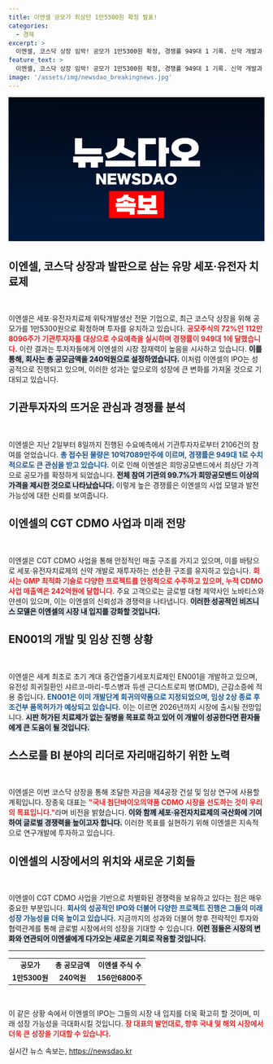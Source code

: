 ```yaml
---
title: 이엔셀 공모가 최상단 1만5300원 확정 발표!
categories:
  - 경제
excerpt: >
  이엔셀, 코스닥 상장 임박! 공모가 1만5300원 확정, 경쟁률 949대 1 기록. 신약 개발과 CGT CDMO 사업으로 시장 선도 목표. 귀추가 주목된다!
feature_text: >
  이엔셀, 코스닥 상장 임박! 공모가 1만5300원 확정, 경쟁률 949대 1 기록. 신약 개발과 CGT CDMO 사업으로 시장 선도 목표. 귀추가 주목된다!
image: '/assets/img/newsdao_breakingnews.jpg'
---
```


<p><img src="/assets/img/newsdao_breakingnews.jpg" alt="firstkoreanews 속보" /></p>

<h2 data-ke-size="size26">이엔셀, 코스닥 상장과 발판으로 삼는 유망 세포·유전자 치료제</h2>

<p data-ke-size="size16">&nbsp;</p>

<p>이엔셀은 세포·유전자치료제 위탁개발생산 전문 기업으로, 최근 코스닥 상장을 위해 공모가를 1만5300원으로 확정하며 투자를 유치하고 있습니다. <b><span style="color: #ee2323;">공모주식의 72%인 112만8096주가 기관투자자를 대상으로 수요예측을 실시하며 경쟁률이 949대 1에 달했습니다.</span></b> 이란 결과는 투자자들에게 이엔셀의 시장 잠재력이 높음을 시사하고 있습니다. <b><span style="background-color: #21538527;">이를 통해, 회사는 총 공모금액을 240억원으로 설정하였습니다.</span></b> 이처럼 이엔셀의 IPO는 성공적으로 진행되고 있으며, 이러한 성과는 앞으로의 성장에 큰 변화를 가져올 것으로 기대되고 있습니다.</p>

<h2 data-ke-size="size26">기관투자자의 뜨거운 관심과 경쟁률 분석</h2>

<p data-ke-size="size16">&nbsp;</p>

<p>이엔셀은 지난 2일부터 8일까지 진행된 수요예측에서 기관투자자로부터 2106건의 참여를 얻었습니다. <b><span style="color: #1a5490;">총 접수된 물량은 10억7089만주에 이르며, 경쟁률은 949대 1로 수치적으로도 큰 관심을 받고 있습니다.</span></b> 이로 인해 이엔셀은 희망공모밴드에서 최상단 가격으로 공모가를 확정하게 되었습니다. <b><span style="background-color: #21538527;">전체 참여 기관의 99.7%가 희망공모밴드 이상의 가격을 제시한 것으로 나타났습니다.</span></b> 이렇게 높은 경쟁률은 이엔셀의 사업 모델과 발전 가능성에 대한 신뢰를 보여줍니다.</p>

<h2 data-ke-size="size26">이엔셀의 CGT CDMO 사업과 미래 전망</h2>

<p data-ke-size="size16">&nbsp;</p>

<p>이엔셀은 CGT CDMO 사업을 통해 안정적인 매출 구조를 가지고 있으며, 이를 바탕으로 세포·유전자치료제의 신약 개발로 재투자하는 선순환 구조를 유지하고 있습니다. <b><span style="color: #ee2323;">회사는 GMP 최적화 기술로 다양한 프로젝트를 안정적으로 수주하고 있으며, 누적 CDMO 사업 매출액은 242억원에 달합니다.</span></b> 주요 고객으로는 글로벌 대형 제약사인 노바티스와 얀센이 있으며, 이는 이엔셀의 신뢰성과 경쟁력을 나타냅니다. <b><span style="background-color: #21538527;">이러한 성공적인 비즈니스 모델은 이엔셀의 시장 내 입지를 강화할 것입니다.</span></b></p>

<h2 data-ke-size="size26">EN001의 개발 및 임상 진행 상황</h2>

<p data-ke-size="size16">&nbsp;</p>

<p>이엔셀은 세계 최초로 초기 계대 중간엽줄기세포치료제인 EN001을 개발하고 있으며, 유전성 희귀질환인 샤르코-마리-투스병과 듀센 근디스트로피 병(DMD), 근감소증에 적용 중입니다. <b><span style="color: #1a5490;">EN001은 이미 개발단계 희귀의약품으로 지정되었으며, 임상 2상 종료 후 조건부 품목허가가 예상되고 있습니다.</span></b> 이는 이르면 2026년까지 시장에 출시될 전망입니다. <b><span style="background-color: #21538527;">시판 허가된 치료제가 없는 질병을 목표로 하고 있어 이 개발이 성공한다면 환자들에게 큰 도움이 될 것입니다.</span></b></p>

<h2 data-ke-size="size26">스스로를 BI 분야의 리더로 자리매김하기 위한 노력</h2>

<p data-ke-size="size16">&nbsp;</p>

<p>이엔셀은 이번 코스닥 상장을 통해 조달한 자금을 제4공장 건설 및 임상 연구에 사용할 계획입니다. 장종욱 대표는 <b><span style="color: #ee2323;">"국내 첨단바이오의약품 CDMO 시장을 선도하는 것이 우리의 목표입니다."</span></b>라며 비전을 밝혔습니다. <b><span style="background-color: #21538527;">이와 함께 세포·유전자치료제의 국산화에 기여하여 글로벌 경쟁력을 높이고자 합니다.</span></b> 이러한 목표를 실현하기 위해 이엔셀은 지속적으로 연구개발에 투자하고 있습니다.</p>

<h2 data-ke-size="size26">이엔셀의 시장에서의 위치와 새로운 기회들</h2>

<p data-ke-size="size16">&nbsp;</p>

<p>이엔셀이 CGT CDMO 사업을 기반으로 차별화된 경쟁력을 보유하고 있다는 점은 매우 중요한 부분입니다. <b><span style="color: #1a5490;">회사의 성공적인 IPO와 더불어 다양한 프로젝트 진행은 그들의 미래 성장 가능성을 더욱 높이고 있습니다.</span></b> 지금까지의 성과와 더불어 향후 전략적인 투자와 협력관계를 통해 글로벌 시장에서의 성장을 기대할 수 있습니다. <b><span style="background-color: #21538527;">이런 점들은 시장의 변화와 연관되어 이엔셀에게 다가오는 새로운 기회로 작용할 것입니다.</span></b></p>

<hr>

<table style="width: 100%; border-collapse: collapse;">
<tr>
<td style="text-align: center; height: 17px;"><b>공모가</b></td>
<td style="text-align: center; height: 17px;"><b>총 공모금액</b></td>
<td style="text-align: center; height: 17px;"><b>이엔셀 주식 수</b></td>
</tr>
<tr>
<td style="text-align: center; height: 17px;"><b>1만5300원</b></td>
<td style="text-align: center; height: 17px;"><b>240억원</b></td>
<td style="text-align: center; height: 17px;"><b>156만6800주</b></td>
</tr>
</table>

<p data-ke-size="size16">&nbsp;</p> 

<p>이 같은 상황 속에서 이엔셀의 IPO는 그들의 시장 내 입지를 더욱 확고히 할 것이며, 미래 성장 가능성을 극대화시킬 것입니다. <b><span style="color: #ee2323;">장 대표의 발언대로, 향후 국내 및 해외 시장에서 더욱 큰 성장을 기대할 수 있습니다.</span></b> </p>
실시간 뉴스 속보는, <a href="https://newsdao.kr" rel="dofollow">https://newsdao.kr</a>


